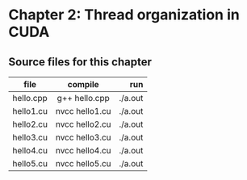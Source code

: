 # Chapter 2: Thread organization in CUDA

## Source files for this chapter


| file   |      compile      |  run |
|----------|:-------------:|------:|
| hello.cpp |  g++ hello.cpp | ./a.out |
| hello1.cu |  nvcc hello1.cu | ./a.out |
| hello2.cu |  nvcc hello2.cu | ./a.out |
| hello3.cu |  nvcc hello3.cu | ./a.out |
| hello4.cu |  nvcc hello4.cu | ./a.out |
| hello5.cu |  nvcc hello5.cu | ./a.out |
